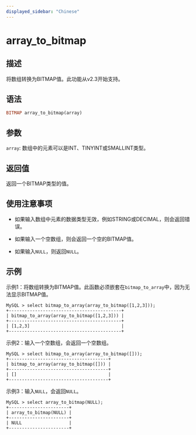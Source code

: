 ```yaml
---
displayed_sidebar: "Chinese"
---
```


# array_to_bitmap

## 描述

将数组转换为BITMAP值。此功能从v2.3开始支持。

## 语法

```Haskell
BITMAP array_to_bitmap(array)
```

## 参数

`array`: 数组中的元素可以是INT、TINYINT或SMALLINT类型。

## 返回值

返回一个BITMAP类型的值。

## 使用注意事项

- 如果输入数组中元素的数据类型无效，例如STRING或DECIMAL，则会返回错误。

- 如果输入一个空数组，则会返回一个空的BITMAP值。

- 如果输入`NULL`，则返回`NULL`。

## 示例

示例1：将数组转换为BITMAP值。此函数必须嵌套在`bitmap_to_array`中，因为无法显示BITMAP值。

```Plain
MySQL > select bitmap_to_array(array_to_bitmap([1,2,3]));
+-------------------------------------------+
| bitmap_to_array(array_to_bitmap([1,2,3])) |
+-------------------------------------------+
| [1,2,3]                                   |
+-------------------------------------------+
```

示例2：输入一个空数组，会返回一个空数组。

```Plain
MySQL > select bitmap_to_array(array_to_bitmap([]));
+--------------------------------------+
| bitmap_to_array(array_to_bitmap([])) |
+--------------------------------------+
| []                                   |
+--------------------------------------+
```

示例3：输入`NULL`，会返回`NULL`。

```Plain
MySQL > select array_to_bitmap(NULL);
+-----------------------+
| array_to_bitmap(NULL) |
+-----------------------+
| NULL                  |
+-----------------------+
```